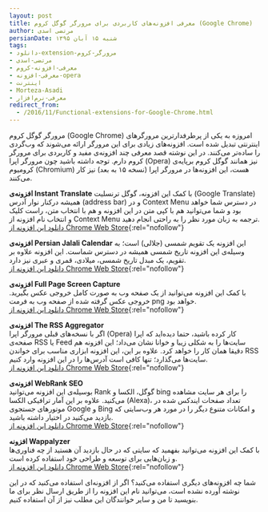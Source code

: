 ```yaml
---
layout: post
title: معرفی افزونه‌‌های کاربردی برای مرورگر گوگل کروم (Google Chrome)
author: مرتضی اسدی
persianDate: شنبه ۱۵ آبان ۱۳۹۵
tags:
- دانلود-extension-مرورگر-کروم
- مرتضی-اسدی
- معرفی-افزونه-کروم
- معرفی-افزونه-opera
- اینترنت
- Morteza-Asadi
- معرفی-نرم‌افزار
redirect_from: 
  - /2016/11/Functional-extensions-for-Google-Chrome.html
---
```

مرورگر گوگل کروم (Google Chrome) امروزه به یکی از پرطرفدارترین مرورگرهای اینترنتی تبدیل شده است. افزونه‌های زیادی برای این مرورگر ارائه می‌شوند که وب‌گردی را ساده‌تر می‌کنند. در این نوشته قصد معرفی چند افزونه‌ی مفید و کاربردی برای مرورگر کروم دارم. توجه داشته باشید چون مرورگر اپرا (Opera) نیز همانند گوگل کروم برپایه‌ی کرومیوم (Chromium) هست، این افزونه‌ها در مرورگر اپرا (نسخه ۱۵ به بعد) نیز کار می‌کنند.

**افزونه‌ی Instant Translate**
با کمک این افزونه، گوگل ترنسلیت (Google Translate) همیشه درکنار نوار آدرس (address bar) و در Context Menu در دسترس شما خواهد بود و شما می‌توانید هم با کپی متن در این افزونه و هم با انتخاب متن، راست کلیک و انتخاب نام افزونه از Context Menu ترجمه به زبان مورد نظر را به راحتی انجام دهید.  
[دانلود این افزونه از Chrome Web Store](https://chrome.google.com/webstore/detail/instant-translate-transla/ihmgiclibbndffejedjimfjmfoabpcke){:rel="nofollow"}

**افزونه‌ی Persian Jalali Calendar**
این افزونه یک تقویم شمسی (جلالی) است؛ به وسیله‌ی این افزونه تاریخ شمسی همیشه در دسترس شماست. این افزونه علاوه بر تقویم، یک مبدل تاریخ شمسی، میلادی، قمری و عبری نیز دارد.  
[دانلود این افزونه از Chrome Web Store](https://chrome.google.com/webstore/detail/persian-jalali-calendar/baacdjbfffggbkmodigllhihmfnaiehf){:rel="nofollow"}


**افزونه‌ی Full Page Screen Capture**  
با کمک این افزونه می‌توانید از یک صفحه وب به صورت کامل خروجی عکس بگیرید. خروجی عکس گرفته شده از صفحه وب به فرمت ‌png خواهد بود.  
[دانلود این افزونه از Chrome Web Store](https://chrome.google.com/webstore/detail/full-page-screen-capture/fdpohaocaechififmbbbbbknoalclacl){:rel="nofollow"}

**افزونه‌ی The RSS Aggregator**  
اگر با نسخه‌های قبلی مرورگر اپرا (Opera) کار کرده باشید، حتما دیده‌اید که اپرا صفحه‌ی RSS یا Feed سایت‌ها را به شکلی زیبا و خوانا نشان می‌داد؛ این افزونه هم دقیقا همان کار را خواهد کرد. علاوه بر این، این افزونه ابزاری مناسب برای خواندن RSS سایت‌ها می‌گذارد؛ تنها کافی است آدرس‌ها را در این افزونه وارد کنیم.  
[دانلود این افزونه از Chrome Web Store](https://chrome.google.com/webstore/detail/the-rss-aggregator/ffhafkagcdhnhamiaecajogjcfgienom){:rel="nofollow"}

**افزونه‌ی WebRank SEO**  
بوسیله‌ی این افزونه می‌توانید Rank گوگل، الکسا و bing را برای هر سایت مشاهده می‌کنید. علاوه بر این آمار ترافیکی الکسا (Alexa)، تعداد صفحات ایندکس شده در موتور‌های جستجوی Google و Bing و امکانات متنوع دیگر را در مورد هر وب‌سایتی که بازدید می‌کنید در اختیار داشته باشید.  
[دانلود این افزونه از Chrome Web Store](https://chrome.google.com/webstore/detail/webrank-seo/mkhilblbmkdnapffblmecglknalglfji){:rel="nofollow"}

**افزونه Wappalyzer**  
با کمک این افزونه می‌توانید بفهمید که سایتی که در حال بازدید آن هستید از چه فناوری‌ها و زبان‌هایی برای توسعه و طراحی خود استفاده کرده است.  
[دانلود این افزونه از Chrome Web Store](https://chrome.google.com/webstore/detail/wappalyzer/gppongmhjkpfnbhagpmjfkannfbllamg){:rel="nofollow"}

شما چه افزونه‌های دیگری استفاده می‌کنید؟ اگر از افزونه‌ای استفاده می‌کنید که در این نوشته آورده نشده است، می‌توانید نام این افزونه را از طریق ارسال نظر برای ما بنویسید تا من و سایر خوانندگان این مطلب نیز از آن استفاده کنیم.
